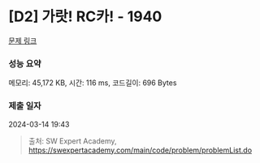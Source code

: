 # [D2] 가랏! RC카! - 1940 

[문제 링크](https://swexpertacademy.com/main/code/problem/problemDetail.do?contestProbId=AV5PjMgaALgDFAUq) 

### 성능 요약

메모리: 45,172 KB, 시간: 116 ms, 코드길이: 696 Bytes

### 제출 일자

2024-03-14 19:43



> 출처: SW Expert Academy, https://swexpertacademy.com/main/code/problem/problemList.do